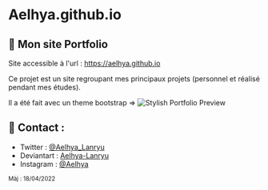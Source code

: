 # Aelhya.github.io

## 🌱 Mon site Portfolio
Site accessible à l'url : https://aelhya.github.io

Ce projet est un site regroupant mes principaux projets (personnel et réalisé pendant mes études).

Il a été fait avec un theme bootstrap =>
![Stylish Portfolio Preview](https://assets.startbootstrap.com/img/screenshots/themes/stylish-portfolio.png)


##  💬 Contact :
- Twitter : [@Aelhya_Lanryu](https://twitter.com/aelhya_lanryu)
- Deviantart : [Aelhya-Lanryu](https://www.deviantart.com/aelhya-lanryu)
- Instagram : [@Aelhya](https://www.instagram.com/aelhya)

<small>Màj : 18/04/2022</small>
